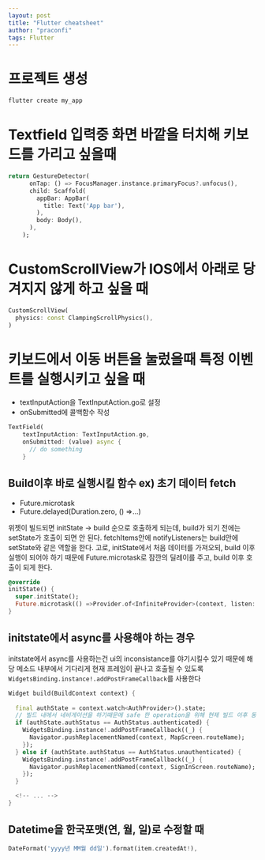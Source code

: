 ```yaml
---
layout: post
title: "Flutter cheatsheet"
author: "praconfi"
tags: Flutter
---
```


# 프로젝트 생성
```dart
flutter create my_app
```

# Textfield 입력중 화면 바깥을 터치해 키보드를 가리고 싶을때
```dart
return GestureDetector(
      onTap: () => FocusManager.instance.primaryFocus?.unfocus(),
      child: Scaffold(
        appBar: AppBar(
          title: Text('App bar'),
        ),
        body: Body(),
      ),
    );
```

# CustomScrollView가 IOS에서 아래로 당겨지지 않게 하고 싶을 때
```dart
CustomScrollView(
  physics: const ClampingScrollPhysics(),
)
```
                
# 키보드에서 이동 버튼을 눌렀을때 특정 이벤트를 실행시키고 싶을 때
- textInputAction을 TextInputAction.go로 설정
- onSubmitted에 콜백함수 작성
```dart
TextField(
    textInputAction: TextInputAction.go,
    onSubmitted: (value) async {
      // do something
    }
```

## Build이후 바로 실행시킬 함수 ex) 초기 데이터 fetch
- Future.microtask
- Future.delayed(Duration.zero, () =>...)

위젯이 빌드되면 initState -> build 순으로 호출하게 되는데, build가 되기 전에는 setState가 호출이 되면 안 된다.
fetchItems안에 notifyListeners는 build안에 setState와 같은 역할을 한다.
고로, initState에서 처음 데이터를 가져오되, build 이후 실행이 되어야 하기 때문에 Future.microtask로 잠깐의 딜레이를 주고, build 이후 호출이 되게 한다.

```dart
@override
initState() {
  super.initState();
  Future.microtask(() =>Provider.of<InfiniteProvider>(context, listen: false).fetchItems());
}
```

## initstate에서 async를 사용해야 하는 경우
initstate에서 async를 사용하는건 ui의 inconsistance를 야기시킬수 있기 때문에 해당 메소드 내부에서 기다리게 현재 프레임이 끝나고 호출될 수 있도록 `WidgetsBinding.instance!.addPostFrameCallback`를 사용한다
```dart
Widget build(BuildContext context) {
  
  final authState = context.watch<AuthProvider>().state;
  // 빌드 내에서 네비게이션을 하기때문에 safe 한 operation을 위해 현제 빌드 이후 동작하도록 스케줄링
  if (authState.authStatus == AuthStatus.authenticated) {
    WidgetsBinding.instance!.addPostFrameCallback((_) {
      Navigator.pushReplacementNamed(context, MapScreen.routeName);
    });
  } else if (authState.authStatus == AuthStatus.unauthenticated) {
    WidgetsBinding.instance!.addPostFrameCallback((_) {
      Navigator.pushReplacementNamed(context, SignInScreen.routeName);
    });
  }

  <!-- ... -->
}
```

## Datetime을 한국포맷(연, 월, 일)로 수정할 때
```dart
DateFormat('yyyy년 MM월 dd일').format(item.createdAt!),
```

